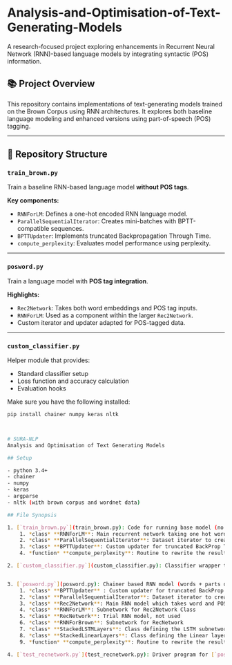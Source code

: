 # Analysis-and-Optimisation-of-Text-Generating-Models

A research-focused project exploring enhancements in Recurrent Neural Network (RNN)-based language models by integrating syntactic (POS) information.


## 📚 Project Overview

This repository contains implementations of text-generating models trained on the Brown Corpus using RNN architectures. It explores both baseline language modeling and enhanced versions using part-of-speech (POS) tagging.

---

## 📁 Repository Structure

### `train_brown.py`
Train a baseline RNN-based language model **without POS tags**.

**Key components:**
- `RNNForLM`: Defines a one-hot encoded RNN language model.
- `ParallelSequentialIterator`: Creates mini-batches with BPTT-compatible sequences.
- `BPTTUpdater`: Implements truncated Backpropagation Through Time.
- `compute_perplexity`: Evaluates model performance using perplexity.

---

### `posword.py`
Train a language model with **POS tag integration**.

**Highlights:**
- `Rec2Network`: Takes both word embeddings and POS tag inputs.
- `RNNForLM`: Used as a component within the larger `Rec2Network`.
- Custom iterator and updater adapted for POS-tagged data.

---

### `custom_classifier.py`
Helper module that provides:
- Standard classifier setup
- Loss function and accuracy calculation
- Evaluation hooks



Make sure you have the following installed:

```bash
pip install chainer numpy keras nltk



# SURA-NLP
Analysis and Optimisation of Text Generating Models

## Setup

- python 3.4+
- chainer
- numpy
- keras
- argparse
- nltk (with brown corpus and wordnet data)

## File Synopsis

1. [`train_brown.py`](train_brown.py): Code for running base model (no parts of speech information)
    1. *class* **RNNForLM**: Main recurrent network taking one hot word vectors as input
    2. *class* **ParallelSequentialIterator**: Dataset iterator to create a batch of sequences at different positions
    3. *class* **BPTTUpdater**: Custom updater for truncated BackProp Through Time (BPTT)
    4. *function* **compute_perplexity**: Routine to rewrite the result dictionary of LogReport to add perplexity values

2. [`custom_classifier.py`](custom_classifier.py): Classifier wrapper to setup standard classifier components (Loss function, Metrics etc)


3. [`posword.py`](posword.py): Chainer based RNN model (words + parts of speech information incorporated)
    1. *class* **BPTTUpdater** : Custom updater for truncated BackProp Through Time (BPTT)
    2. *class* **ParallelSequentialIterator**: Dataset iterator to create a batch of sequences at different positions
    3. *class* **Rec2Network**: Main RNN model which takes word and POS tags as inputs
    4. *class* **RNNForLM**: Subnetwork for Rec2Network Class
    5. *class* **RecNetwork**: Trial RNN model, not used
    6. *class* **RNNForBrown**: Subnetwork for RecNetwork
    7. *class* **StackedLSTMLayers**: Class defining the LSTM subnetwork used in Rec2Network
    8. *class* **StackedLinearLayers**: Class defining the Linear layers used in Rec2Network
    9. *function* **compute_perplexity**: Routine to rewrite the result dictionary of LogReport to add perplexity values

4. [`test_recnetwork.py`](test_recnetwork.py): Driver program for [`posword.py`](posword.py)

